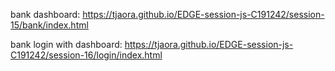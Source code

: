 bank dashboard: https://tjaora.github.io/EDGE-session-js-C191242/session-15/bank/index.html 


bank login with dashboard: https://tjaora.github.io/EDGE-session-js-C191242/session-16/login/index.html 
